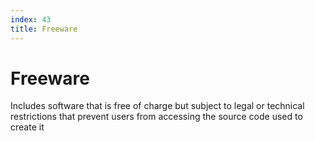 ```yaml
---
index: 43
title: Freeware
---
```

# Freeware

Includes software that is free of charge but subject to legal or technical restrictions that prevent users from accessing the source code used to create it